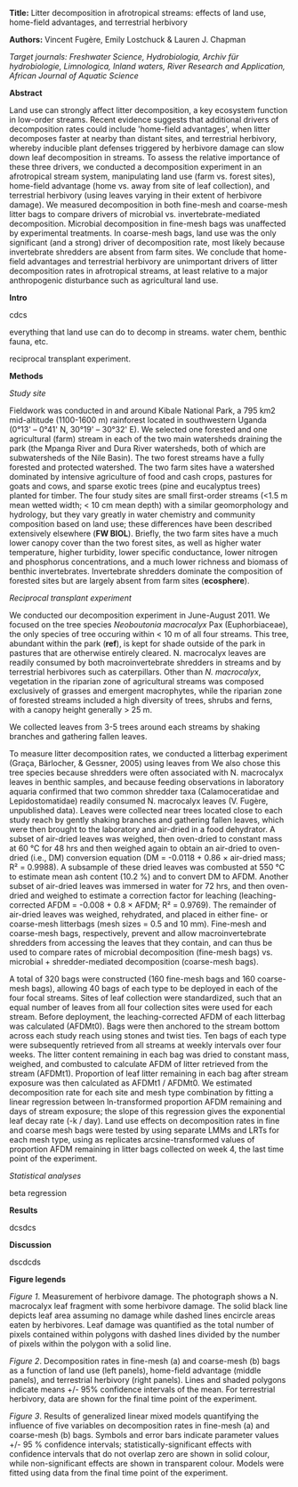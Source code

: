 **Title:** Litter decomposition in afrotropical streams: effects of land use, home-field advantages, and terrestrial herbivory

**Authors:** Vincent Fugère, Emily Lostchuck & Lauren J. Chapman

_Target journals: Freshwater Science, Hydrobiologia, Archiv für hydrobiologie, Limnologica, Inland waters, River Research and Application, African Journal of Aquatic Science_

**Abstract**

Land use can strongly affect litter decomposition, a key ecosystem function in low-order streams. Recent evidence suggests that additional drivers of decomposition rates could include 'home-field advantages', when litter decomposes faster at nearby than distant sites, and terrestrial herbivory, whereby inducible plant defenses triggered by herbivore damage can slow down leaf decomposition in streams. To assess the relative importance of these three drivers, we conducted a decomposition experiment in an afrotropical stream system, manipulating land use (farm vs. forest sites), home-field advantage (home vs. away from site of leaf collection), and terrestrial herbivory (using leaves varying in their extent of herbivore damage). We measured decomposition in both fine-mesh and coarse-mesh litter bags to compare drivers of microbial vs. invertebrate-mediated decomposition. Microbial decomposition in fine-mesh bags was unaffected by experimental treatments. In coarse-mesh bags, land use was the only significant (and a strong) driver of decomposition rate, most likely because invertebrate shredders are absent from farm sites. We conclude that home-field advantages and terrestrial herbivory are unimportant drivers of litter decomposition rates in afrotropical streams, at least relative to a major anthropogenic disturbance such as agricultural land use.

**Intro**

cdcs

everything that land use can do to decomp in streams. water chem, benthic fauna, etc.

reciprocal transplant experiment.

**Methods**

_Study site_

Fieldwork was conducted in and around Kibale National Park, a 795 km2 mid-altitude (1100-1600 m) rainforest located in southwestern Uganda (0°13' – 0°41' N, 30°19' – 30°32' E). We selected one forested and one agricultural (farm) stream in each of the two main watersheds draining the park (the Mpanga River and Dura River watersheds, both of which are subwatersheds of the Nile Basin). The two forest streams have a fully forested and protected watershed. The two farm sites have a watershed dominated by intensive agriculture of food and cash crops, pastures for goats and cows, and sparse exotic trees (pine and eucalyptus trees) planted for timber. The four study sites are small first-order streams (<1.5 m mean wetted width; < 10 cm mean depth) with a similar geomorphology and hydrology, but they vary greatly in water chemistry and community composition based on land use; these differences have been described extensively elsewhere (**FW BIOL**). Briefly, the two farm sites have a much lower canopy cover than the two forest sites, as well as higher water temperature, higher turbidity, lower specific conductance, lower nitrogen and phosphorus concentrations, and a much lower richness and biomass of benthic invertebrates. Invertebrate shredders dominate the composition of forested sites but are largely absent from farm sites (**ecosphere**).

_Reciprocal transplant experiment_

We conducted our decomposition experiment in June-August 2011. We focused on the tree species _Neoboutonia macrocalyx_ Pax (Euphorbiaceae), the only species of tree occuring within < 10 m of all four streams. This tree, abundant within the park (**ref**), is kept for shade outside of the park in pastures that are otherwise entirely cleared. N. macrocalyx leaves are readily consumed by both macroinvertebrate shredders in streams and by terrestrial herbivores such as caterpillars. Other than _N. macrocalyx_, vegetation in the riparian zone of agricultural streams was composed exclusively of grasses and emergent macrophytes, while the riparian zone of forested streams included a high diversity of trees, shrubs and ferns, with a canopy height generally > 25 m.

We collected leaves from 3-5 trees around each streams by shaking branches and gathering fallen leaves.


To measure litter decomposition rates, we conducted a litterbag experiment (Graça, Bärlocher, & Gessner, 2005) using leaves from
We also chose this tree species because shredders were often associated with N. macrocalyx leaves in benthic samples, and because feeding observations in laboratory aquaria confirmed that two common shredder taxa (Calamoceratidae and Lepidostomatidae) readily consumed N. macrocalyx leaves (V. Fugère, unpublished data). Leaves were collected near trees located close to each study reach by gently shaking branches and gathering fallen leaves, which were then brought to the laboratory and air-dried in a food dehydrator. A subset of air-dried leaves was weighed, then oven-dried to constant mass at 60 °C for 48 hrs and then weighed again to obtain an air-dried to oven-dried (i.e., DM) conversion equation (DM = -0.0118 + 0.86 × air-dried mass; R² = 0.9988). A subsample of these dried leaves was combusted at 550 °C to estimate mean ash content (10.2 %) and to convert DM to AFDM. Another subset of air-dried leaves was immersed in water for 72 hrs, and then oven-dried and weighed to estimate a correction factor for leaching (leaching-corrected AFDM = -0.008 + 0.8 × AFDM; R² = 0.9769). The remainder of air-dried leaves was weighed, rehydrated, and placed in either fine- or coarse-mesh litterbags (mesh sizes = 0.5 and 10 mm). Fine-mesh and coarse-mesh bags, respectively, prevent and allow macroinvertebrate shredders from accessing the leaves that they contain, and can thus be used to compare rates of microbial decomposition (fine-mesh bags) vs. microbial + shredder-mediated decomposition (coarse-mesh bags).

A total of 320 bags were constructed (160 fine-mesh bags and 160 coarse-mesh bags), allowing 40 bags of each type to be deployed in each of the four focal streams. Sites of leaf collection were standardized, such that an equal number of leaves from all four collection sites were used for each stream. Before deployment, the leaching-corrected AFDM of each litterbag was calculated (AFDMt0). Bags were then anchored to the stream bottom across each study reach using stones and twist ties. Ten bags of each type were subsequently retrieved from all streams at weekly intervals over four weeks. The litter content remaining in each bag was dried to constant mass, weighed, and combusted to calculate AFDM of litter retrieved from the stream (AFDMt1). Proportion of leaf litter remaining in each bag after stream exposure was then calculated as AFDMt1 / AFDMt0. We estimated decomposition rate for each site and mesh type combination by fitting a linear regression between ln-transformed proportion AFDM remaining and days of stream exposure; the slope of this regression gives the exponential leaf decay rate (-k / day). Land use effects on decomposition rates in fine and coarse mesh bags were tested by using separate LMMs and LRTs for each mesh type, using as replicates arcsine-transformed values of proportion AFDM remaining in litter bags collected on week 4, the last time point of the experiment.

_Statistical analyses_

beta regression

**Results**

dcsdcs

**Discussion**

dscdcds

**Figure legends**

_Figure 1_. Measurement of herbivore damage. The photograph shows a N. macrocalyx leaf fragment with some herbivore damage. The solid black line depicts leaf area assuming no damage while dashed lines encircle areas eaten by herbivores. Leaf damage was quantified as the total number of pixels contained within polygons with dashed lines divided by the number of pixels within the polygon with a solid line.

_Figure 2_. Decomposition rates in fine-mesh (a) and coarse-mesh (b) bags as a function of land use (left panels), home-field advantage (middle panels), and terrestrial herbivory (right panels). Lines and shaded polygons indicate means +/- 95% confidence intervals of the mean. For terrestrial herbivory, data are shown for the final time point of the experiment.

_Figure 3_. Results of generalized linear mixed models quantifying the influence of five variables on decomposition rates in fine-mesh (a) and coarse-mesh (b) bags. Symbols and error bars indicate parameter values +/- 95 % confidence intervals; statistically-significant effects with confidence intervals that do not overlap zero are shown in solid colour, while non-significant effects are shown in transparent colour. Models were fitted using data from the final time point of the experiment.

